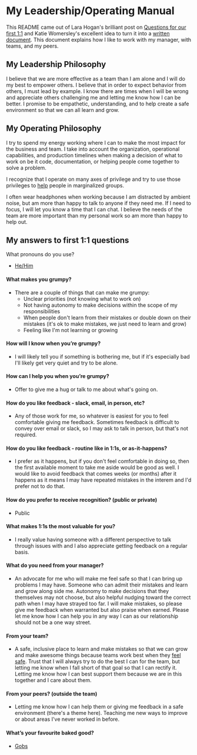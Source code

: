# My Leadership/Operating Manual

This README came out of Lara Hogan's brilliant post on [Questions for our first 1:1](http://larahogan.me/blog/first-one-on-one-questions/) and Katie Womersley's excellent idea to turn it into a [written document](https://medium.com/@kawomersley/why-and-how-to-share-your-manager-readme-plus-heres-mine-8a4fe188ee1b). This document explains how I like to work with my manager, with teams, and my peers.

## My Leadership Philosophy
I believe that we are more effective as a team than I am alone and I will do my best to empower others.
I believe that in order to expect behavior from others, I must lead by example.
I know there are times when I will be wrong and appreciate others challenging me and letting me know how I can be better.
I promise to be empathetic, understanding, and to help create a safe environment so that we can all learn and grow.

## My Operating Philosophy
I try to spend my energy working where I can to make the most impact for the business and team. I take into account the organization, operational capabilities, and production timelines when making a decision of what to work on be it code, documentation, or helping people come together to solve a problem.

I recognize that I operate on many axes of privilege and try to use those privileges to [help](https://www.teenvogue.com/story/how-to-tell-if-youre-being-a-good-ally) people in marginalized groups.

I often wear headphones when working because I am distracted by ambient noise, but am more than happy to talk to anyone if they need me. If I need to focus, I will let you know a time that I can chat. I believe the needs of the team are more important than my personal work so am more than happy to help out.

## My answers to first 1:1 questions
What pronouns do you use?

- [He/Him](https://pronoun.is/)

#### What makes you grumpy?

- There are a couple of things that can make me grumpy:
  - Unclear priorities (not knowing what to work on)
  - Not having autonomy to make decisions within the scope of my responsibilities
  - When people don't learn from their mistakes or double down on their mistakes (it's ok to make mistakes, we just need to learn and grow)
  - Feeling like I'm not learning or growing

#### How will I know when you’re grumpy?

- I will likely tell you if something is bothering me, but if it's especially bad I'll likely get very quiet and try to be alone.

#### How can I help you when you’re grumpy?

- Offer to give me a hug or talk to me about what's going on.

#### How do you like feedback - slack, email, in person, etc?

- Any of those work for me, so whatever is easiest for you to feel comfortable giving me feedback. Sometimes feedback is difficult to convey over email or slack, so I may ask to talk in person, but that's not required.

#### How do you like feedback - routine like in 1:1s, or as-it-happens?

- I prefer as it happens, but if you don't feel comfortable in doing so, then the first available moment to take me aside would be good as well. I would like to avoid feedback that comes weeks (or months) after it happens as it means I may have repeated mistakes in the interem and I'd prefer not to do that.

#### How do you prefer to receive recognition? (public or private)

- Public

#### What makes 1:1s the most valuable for you?

- I really value having someone with a different perspective to talk through issues with and I also appreciate getting feedback on a regular basis.

#### What do you need from your manager?

- An advocate for me who will make me feel safe so that I can bring up problems I may have. Someone who can admit their mistakes and learn and grow along side me. Autonomy to make decisions that they themselves may not choose, but also helpful nudging toward the correct path when I may have strayed too far. I will make mistakes, so please give me feedback when warranted but also praise when earned. Please let me know how I can help you in any way I can as our relationship should not be a one way street.

#### From your team?

- A safe, inclusive place to learn and make mistakes so that we can grow and make awesome things because teams work best when they [feel safe](https://rework.withgoogle.com/guides/understanding-team-effectiveness/steps/introduction/). Trust that I will always try to do the best I can for the team, but letting me know when I fall short of that goal so that I can rectify it. Letting me know how I can best support them because we are in this together and I care about them.

#### From your peers? (outside the team)

- Letting me know how I can help them or giving me feedback in a safe environment (there's a theme here). Teaching me new ways to improve or about areas I've never worked in before.

#### What’s your favourite baked good?

- [Gobs](https://www.browneyedbaker.com/gobs-whoopie-pies-recipe/)
